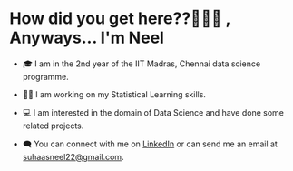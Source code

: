 <h1> How did you get here??🤔👩‍💻 , Anyways... I'm Neel</h1>


- 🎓 I am in the 2nd year of the IIT Madras, Chennai data science programme. 
- 👩‍💻 I am working on my Statistical Learning skills.
- 💻 I am interested in the domain of Data Science and have done some related projects.
- 🗨 You can connect with me on [LinkedIn](https://www.linkedin.com/in/suhaas-neel-a40296158/) or can send me an email at suhaasneel22@gmail.com.                                     
  
  
  <br>





</br></br></br></br>



 

            
                                                                    
 

<!--
**neel2299/neel2299** is a ✨ _special_ ✨ repository because its `README.md` (this file) appears on your GitHub profile.

Here are some ideas to get you started:

- 🔭 I’m currently working on ...
- 🌱 I’m currently learning ...
- 👯 I’m looking to collaborate on ...
- 🤔 I’m looking for help with ...
- 💬 Ask me about ...
- 📫 How to reach me: ...
- 😄 Pronouns: ...
- ⚡ Fun fact: ...
-->
